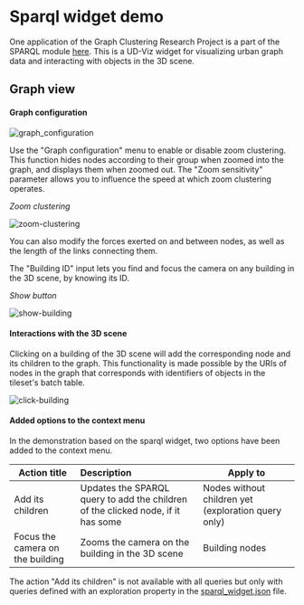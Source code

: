 # Sparql widget demo

One application of the Graph Clustering Research Project is a part of the SPARQL module [here](packages/widget_sparql/Readme.md). This is a UD-Viz widget for visualizing urban graph data and interacting with objects in the 3D scene.

## Graph view
#### Graph configuration

![graph_configuration](https://github.com/user-attachments/assets/cd0e38f0-a7f3-4280-9ac5-2daad8cbc3ab)

Use the "Graph configuration" menu to enable or disable zoom clustering. This function hides nodes according to their group when zoomed into the graph, and displays them when zoomed out. The "Zoom sensitivity" parameter allows you to influence the speed at which zoom clustering operates.

*Zoom clustering*

![zoom-clustering](https://github.com/VCityTeam/UD-GraphClustering/assets/129035607/02cd51a7-e6a7-408e-9f78-1d2c007a6216)

You can also modify the forces exerted on and between nodes, as well as the length of the links connecting them.

The "Building ID" input lets you find and focus the camera on any building in the 3D scene, by knowing its ID.

*Show button*

![show-building](https://github.com/VCityTeam/UD-GraphClustering/assets/129035607/b5a9a84b-4f8d-4ae9-9f77-b9df1618f305)

#### Interactions with the 3D scene
Clicking on a building of the 3D scene will add the corresponding node and its children to the graph. This functionality is made possible by the URIs of nodes in the graph that corresponds with identifiers of objects in the tileset's batch table.

![click-building](https://github.com/VCityTeam/UD-GraphClustering/assets/129035607/a6069e8d-5369-49dc-bcf9-84f900784346)

#### Added options to the context menu
In the demonstration based on the sparql widget, two options have been added to the context menu.

| Action title                          | Description                                                                                                                             | Apply to                                               |
| ------------------------------------- |:--------------------------------------------------------------------------------------------------------------------------------------- | ------------------------------------------------------ |
| Add its children                      | Updates the SPARQL query to add the children of the clicked node, if it has some                                                        | Nodes without children yet (exploration query only)    |
| Focus the camera on the building      | Zooms the camera on the building in the 3D scene                                                                                        | Building nodes                                         |

The action "Add its children" is not available with all queries but only with queries defined with an exploration property in the [sparql_widget.json](https://github.com/VCityTeam/UD-GraphClustering/blob/master/assets/config/widget/sparql_widget.json) file.
